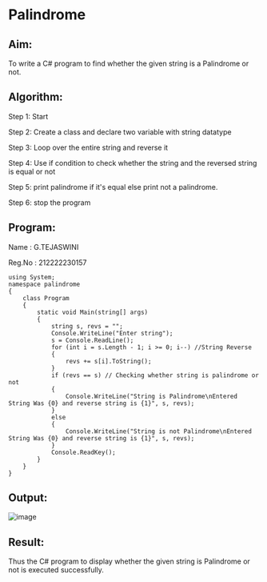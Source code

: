 # Palindrome

## Aim:
To write a C# program to find whether the given string is a Palindrome or not.
## Algorithm:
Step 1: Start

Step 2: Create a class and declare two variable with string datatype

Step 3: Loop over the entire string and reverse it

Step 4: Use if condition to check whether the string and the reversed string is equal or not

Step 5: print palindrome if it's equal else print not a palindrome.

Step 6: stop the program
## Program:
Name : G.TEJASWINI

Reg.No : 212222230157
```
using System;
namespace palindrome
{
    class Program
    {
        static void Main(string[] args)
        {
            string s, revs = "";
            Console.WriteLine("Enter string");
            s = Console.ReadLine();
            for (int i = s.Length - 1; i >= 0; i--) //String Reverse  
            {
                revs += s[i].ToString();
            }
            if (revs == s) // Checking whether string is palindrome or not  
            {
                Console.WriteLine("String is Palindrome\nEntered String Was {0} and reverse string is {1}", s, revs);
            }
            else
            {
                Console.WriteLine("String is not Palindrome\nEntered String Was {0} and reverse string is {1}", s, revs);
            }
            Console.ReadKey();
        }
    }
}
```
## Output:
![image](https://github.com/TejaswiniGugananthan/Palindrome/assets/121222763/b2239251-8fe6-4e6d-9cf3-84f10a21cab7)

## Result:
Thus the C# program to display whether the given string is Palindrome or not is executed successfully.
